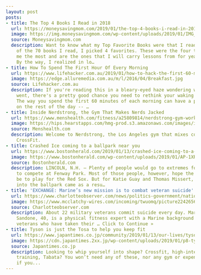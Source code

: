 ```yaml
---
layout: post
posts:
- title: The Top 4 Books I Read in 2018
  url: https://moneysavingmom.com/2019/01/the-top-4-books-i-read-in-2018.html
  image: https://img.moneysavingmom.com/wp-content/uploads/2019/01/IMG_1445-e1547419517224.jpg
  source: Moneysavingmom.com
  description: Want to know what my Top Favorite Books were that I read in 2018? Well,
    of the 70 books I read, I picked 4 favorites. These were the four that impacted
    me the most and are the ones that I will carry lessons from for years to come.
    By the way, I realized in lo…
- title: How To Spend The First Hour Of Every Morning
  url: https://www.lifehacker.com.au/2019/01/how-to-hack-the-first-60-minutes-of-monday-morning/
  image: https://edge.alluremedia.com.au/m/l/2016/04/Breakfast.jpg
  source: Lifehacker.com.au
  description: If you're reading this in a bleary-eyed haze wondering where the morning
    went, there's a pretty good chance you need to rethink your waking up ritual.
    The way you spend the first 60 minutes of each morning can have a profound affect
    on the rest of the day -- …
- title: Inside Nerdstrong, the Gym That Makes Nerds Jacked
  url: https://www.menshealth.com/fitness/a25809814/nerdstrong-gym-workouts/
  image: https://hips.hearstapps.com/hmg-prod.s3.amazonaws.com/images/img-2160-1546987050.jpg?crop=1.00xw:0.677xh;0,0.130xh&resize=1200:*
  source: Menshealth.com
  description: Welcome to Nerdstrong, the Los Angeles gym that mixes comic books and
    CrossFit.
- title: Crashed Ice coming to a ballpark near you
  url: https://www.bostonherald.com/2019/01/13/crashed-ice-coming-to-a-ballpark-near-you/
  image: https://www.bostonherald.com/wp-content/uploads/2019/01/AP-1XRMCSMQN2111_hires_jpeg_24bit_rgb_news.jpg?w=1024&h=681
  source: Bostonherald.com
  description: LINCOLN, N.H. – Plenty of people would go to extremes for a chance
    to compete at Fenway Park. Most of those people, however, hope the reward would
    be to play for the Red Sox. But for Katie Guay and Thomas Missert, their ticket
    into the ballpark came as a resu…
- title: 'EXCHANGE: Marine’s new mission is to combat veteran suicide'
  url: https://www.charlotteobserver.com/news/politics-government/national-politics/article224265610.html#storylink=rss
  image: https://www.mcclatchy-wires.com/incoming/twuomq/picture224265605/alternates/LANDSCAPE_1140/Exchange_Combating_Suicide_10244.jpg
  source: Charlotteobserver.com
  description: About 22 military veterans commit suicide every day. Marine Sgt. Mike
    Sandone, 40, is a physical fitness expert with a Marine background who cares about
    veterans who have taken their … Click to Continue »
- title: Tyson is just the Tosa to help you keep fit
  url: https://www.japantimes.co.jp/community/2019/01/13/our-lives/tyson-just-tosa-help-keep-fit/
  image: https://cdn.japantimes.2xx.jp/wp-content/uploads/2019/01/p8-tyson-arkbox-a-20190114-870x1312.jpg
  source: Japantimes.co.jp
  description: Looking to whip yourself into shape? Crossfit, high-intensity interval
    training, Tabata? You won’t need any of these, nor any gym or expensive equipment,
    if you...
---
```


